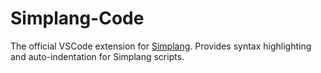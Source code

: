 # Simplang-Code

The official VSCode extension for [Simplang](https://github.com/calebstein1/simplang).
Provides syntax highlighting and auto-indentation for Simplang scripts.
